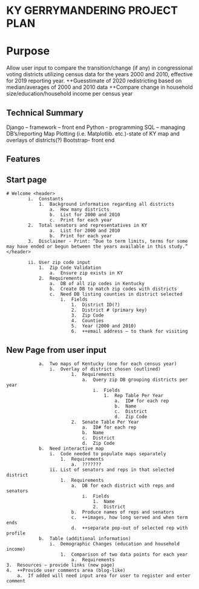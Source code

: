 # KY GERRYMANDERING PROJECT PLAN

# Purpose

Allow user input to compare the transition/change (if any) in congressional voting districts utilizing census data for the years 2000 and 2010, effective for 2019 reporting year.
++Guesstimate of 2020 redistricting based on median/averages of 2000 and 2010 data
++Compare change in household size/education/household income per census year

##   Technical Summary

Django – framework – front end
Python - programming
SQL – managing DB’s/reporting
Map Plotting (i.e. Matplotlib. etc.)-state of KY map and overlays of districts(?)
Bootstrap- front end


##   Features

## Start page
    # Welcome <header>
            i.	Constants
                1.	Background information regarding all districts
                    a.  How many districts
                    b.	List for 2000 and 2010
                    c.	Print for each year
            2.	Total senators and representatives in KY
                    a.	List for 2000 and 2010
                    b.	Print for each year
            3.	Disclaimer - Print: “Due to term limits, terms for some may have ended or begun between the years available in this study.” </header>

            ii.	User zip code input
                1.	Zip Code Validation
                    a.	Ensure zip exists in KY
                2.	Requirements
                    a.	DB of all zip codes in Kentucky
                    b.	Create DB to match zip codes with districts
                    c.	Need DB listing counties in district selected
                        i.	Fields
                            1.	District ID(?)
                            2.	District # (primary key)
                            3.	Zip Code
                            4.	Counties
                            5.	Year (2000 and 2010)
                            6.	++email address – to thank for visiting


## New Page from user input
                a.	Two maps of Kentucky (one for each census year)
                    i.	Overlay of district chosen (outlined)
                            1.	Requirements
                                a.	Query zip DB grouping districts per year
                                    i.	Fields
                                        1.	Rep Table Per Year
                                            a.	ID# for each rep
                                            b.	Name
                                            c.	District
                                            d.	Zip Code
                            2.	Senate Table Per Year
                                a.	ID# for each rep
                                b.	Name
                                c.	District
                                d.	Zip Code
                b.	Need interactive map
                    i.	Code needed to populate maps separately
                        1.	Requirements
                            a.	???????
                    ii.	List of senators and reps in that selected district
                        1.	Requirements
                            a.	DB for each district with reps and senators
                                i.	Fields
                                    1.	Name
                                    2.	District
                            b.	Produce names of reps and senators
                            c.	++images, how long served and when term ends
                            d.	++separate pop-out of selected rep with profile
                b.	Table (additional information)
                    i.	Demographic Changes (education and household income)
                        1.	Comparison of two data points for each year
                            a.	Requirements
    3.	Resources – provide links (new page)
    4.	++Provide user comments area (blog-like)
        a.	If added will need input area for user to register and enter comment



